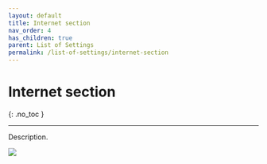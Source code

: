 ```yaml
---
layout: default
title: Internet section
nav_order: 4
has_children: true
parent: List of Settings
permalink: /list-of-settings/internet-section
---
```


# Internet section
{: .no_toc }

---

Description.

![](/orderlord-help-kds/assets/images/kds/section_kitchen_history_1.png)